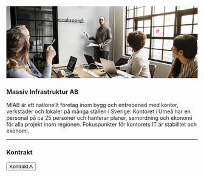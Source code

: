 <img class="card-img-top" src="areas/umea_0/kontor_4/kontor_4.jpg">

### Massiv Infrastruktur AB

MIAB är ett nationellt företag inom bygg och entrepenad med kontor, verkstäder och lokaler på många ställen i Sverige.
Kontoret i Umeå har en personal på ca 25 personer och hanterar planer, samordning och ekonomi för alla projekt inom regionen. Fokuspunkter för kontorets IT är stabilitet och ekonomi.

___

### Kontrakt


<button class="btn btn-info btn-block" onclick="goTo('kontor_4/kontor_4a.md')">Kontrakt A</button>
